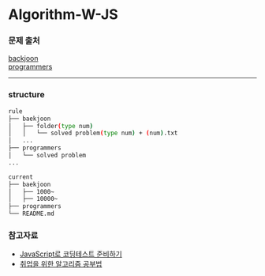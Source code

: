# Algorithm-W-JS


### 문제 출처

[backjoon](https://www.acmicpc.net/problemset)<br/>
[programmers](https://programmers.co.kr/learn/challenges?tab=all_challenges)

---

### structure

```bash
rule
├── baekjoon
│   ├── folder(type num)
│   │   └── solved problem(type num) + (num).txt
│   ...
├── programmers
│   └── solved problem
...

current
├── baekjoon
│   ├── 1000~
│   ├── 10000~
├── programmers
└── README.md

```

### 참고자료

- [JavaScript로 코딩테스트 준비하기](https://velog.io/@bigsaigon333/Javascript%EB%A1%9C-%EC%BD%94%EB%94%A9%ED%85%8C%EC%8A%A4%ED%8A%B8-%EC%A4%80%EB%B9%84%ED%95%98%EA%B8%B01-%EC%9E%85%EC%B6%9C%EB%A0%A5)
- [취업을 위한 알고리즘 공부법](https://qkqhxla1.tistory.com/990)
